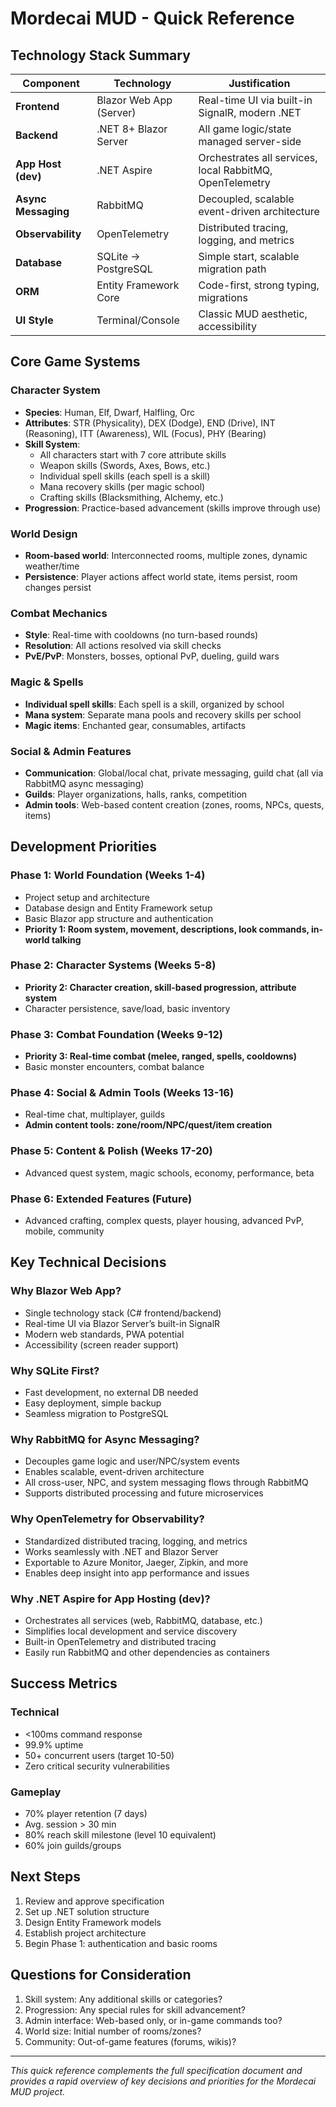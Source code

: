 
# Mordecai MUD - Quick Reference

## Technology Stack Summary

| Component    | Technology           | Justification                                 |
|--------------|----------------------|-----------------------------------------------|
| **Frontend** | Blazor Web App (Server) | Real-time UI via built-in SignalR, modern .NET |
| **Backend**  | .NET 8+ Blazor Server | All game logic/state managed server-side      |
| **App Host (dev)** | .NET Aspire     | Orchestrates all services, local RabbitMQ, OpenTelemetry |
| **Async Messaging** | RabbitMQ        | Decoupled, scalable event-driven architecture |
| **Observability** | OpenTelemetry    | Distributed tracing, logging, and metrics     |
| **Database** | SQLite → PostgreSQL  | Simple start, scalable migration path         |
| **ORM**      | Entity Framework Core| Code-first, strong typing, migrations         |
| **UI Style** | Terminal/Console     | Classic MUD aesthetic, accessibility          |

## Core Game Systems

### Character System
- **Species**: Human, Elf, Dwarf, Halfling, Orc
- **Attributes**: STR (Physicality), DEX (Dodge), END (Drive), INT (Reasoning), ITT (Awareness), WIL (Focus), PHY (Bearing)
- **Skill System**:
	- All characters start with 7 core attribute skills
	- Weapon skills (Swords, Axes, Bows, etc.)
	- Individual spell skills (each spell is a skill)
	- Mana recovery skills (per magic school)
	- Crafting skills (Blacksmithing, Alchemy, etc.)
- **Progression**: Practice-based advancement (skills improve through use)

### World Design
- **Room-based world**: Interconnected rooms, multiple zones, dynamic weather/time
- **Persistence**: Player actions affect world state, items persist, room changes persist


### Combat Mechanics
- **Style**: Real-time with cooldowns (no turn-based rounds)
- **Resolution**: All actions resolved via skill checks
- **PvE/PvP**: Monsters, bosses, optional PvP, dueling, guild wars

### Magic & Spells
- **Individual spell skills**: Each spell is a skill, organized by school
- **Mana system**: Separate mana pools and recovery skills per school
- **Magic items**: Enchanted gear, consumables, artifacts


### Social & Admin Features
- **Communication**: Global/local chat, private messaging, guild chat (all via RabbitMQ async messaging)
- **Guilds**: Player organizations, halls, ranks, competition
- **Admin tools**: Web-based content creation (zones, rooms, NPCs, quests, items)

## Development Priorities


### Phase 1: World Foundation (Weeks 1-4)
- Project setup and architecture
- Database design and Entity Framework setup
- Basic Blazor app structure and authentication
- **Priority 1: Room system, movement, descriptions, look commands, in-world talking**

### Phase 2: Character Systems (Weeks 5-8)
- **Priority 2: Character creation, skill-based progression, attribute system**
- Character persistence, save/load, basic inventory

### Phase 3: Combat Foundation (Weeks 9-12)
- **Priority 3: Real-time combat (melee, ranged, spells, cooldowns)**
- Basic monster encounters, combat balance

### Phase 4: Social & Admin Tools (Weeks 13-16)
- Real-time chat, multiplayer, guilds
- **Admin content tools: zone/room/NPC/quest/item creation**

### Phase 5: Content & Polish (Weeks 17-20)
- Advanced quest system, magic schools, economy, performance, beta

### Phase 6: Extended Features (Future)
- Advanced crafting, complex quests, player housing, advanced PvP, mobile, community

## Key Technical Decisions


### Why Blazor Web App?
- Single technology stack (C# frontend/backend)
- Real-time UI via Blazor Server’s built-in SignalR
- Modern web standards, PWA potential
- Accessibility (screen reader support)

### Why SQLite First?
- Fast development, no external DB needed
- Easy deployment, simple backup
- Seamless migration to PostgreSQL



### Why RabbitMQ for Async Messaging?
- Decouples game logic and user/NPC/system events
- Enables scalable, event-driven architecture
- All cross-user, NPC, and system messaging flows through RabbitMQ
- Supports distributed processing and future microservices


### Why OpenTelemetry for Observability?
- Standardized distributed tracing, logging, and metrics
- Works seamlessly with .NET and Blazor Server
- Exportable to Azure Monitor, Jaeger, Zipkin, and more
- Enables deep insight into app performance and issues

### Why .NET Aspire for App Hosting (dev)?
- Orchestrates all services (web, RabbitMQ, database, etc.)
- Simplifies local development and service discovery
- Built-in OpenTelemetry and distributed tracing
- Easily run RabbitMQ and other dependencies as containers

## Success Metrics

### Technical
- <100ms command response
- 99.9% uptime
- 50+ concurrent users (target 10-50)
- Zero critical security vulnerabilities

### Gameplay
- 70% player retention (7 days)
- Avg. session > 30 min
- 80% reach skill milestone (level 10 equivalent)
- 60% join guilds/groups

## Next Steps

1. Review and approve specification
2. Set up .NET solution structure
3. Design Entity Framework models
4. Establish project architecture
5. Begin Phase 1: authentication and basic rooms

## Questions for Consideration

1. Skill system: Any additional skills or categories?
2. Progression: Any special rules for skill advancement?
3. Admin interface: Web-based only, or in-game commands too?
4. World size: Initial number of rooms/zones?
5. Community: Out-of-game features (forums, wikis)?

---

*This quick reference complements the full specification document and provides a rapid overview of key decisions and priorities for the Mordecai MUD project.*